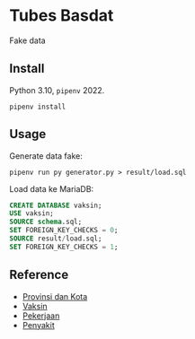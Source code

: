 # Tubes Basdat

Fake data

## Install

Python 3.10, `pipenv` 2022.

```
pipenv install
```

## Usage

Generate data fake:

```
pipenv run py generator.py > result/load.sql
```

Load data ke MariaDB:

```sql
CREATE DATABASE vaksin;
USE vaksin;
SOURCE schema.sql;
SET FOREIGN_KEY_CHECKS = 0;
SOURCE result/load.sql;
SET FOREIGN_KEY_CHECKS = 1;
```

## Reference

- [Provinsi dan Kota](https://sugismart.blogspot.com/2019/12/data-sql-dan-excel-daftar-kota-dan.html)
- [Vaksin](https://en.wikipedia.org/wiki/List_of_COVID-19_vaccine_authorizations)
- [Pekerjaan](https://dindukcapil.rembangkab.go.id/data/pekerjaan)
- [Penyakit](https://www.nhsinform.scot/illnesses-and-conditions/a-to-z)
